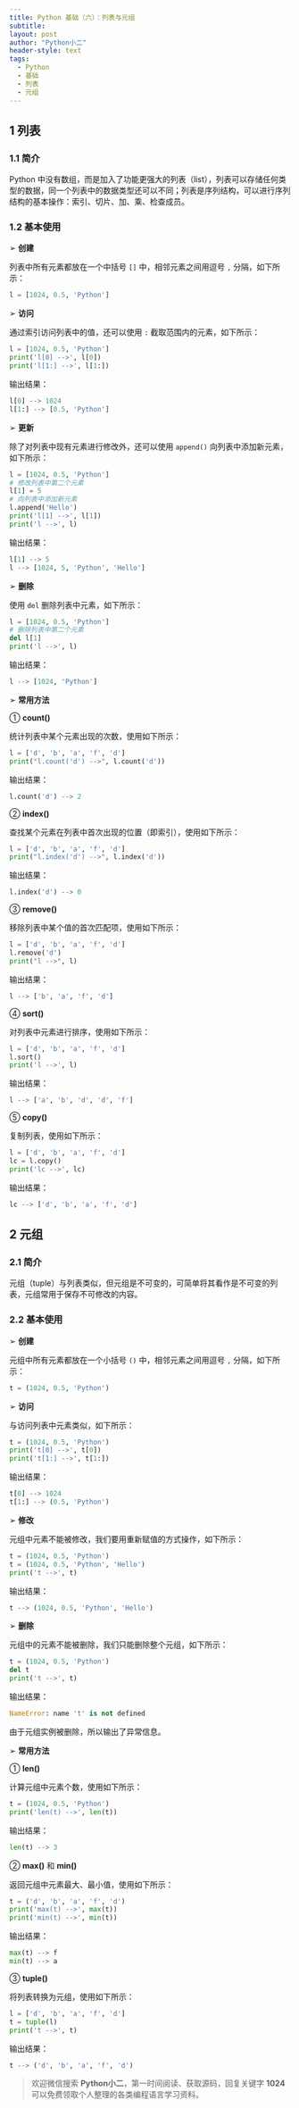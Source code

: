 ```yaml
---
title: Python 基础（六）：列表与元组
subtitle: 
layout: post
author: "Python小二"
header-style: text
tags:
  - Python
  - 基础
  - 列表
  - 元组
---
```


## 1 列表

### 1.1 简介

Python 中没有数组，而是加入了功能更强大的列表（list），列表可以存储任何类型的数据，同一个列表中的数据类型还可以不同；列表是序列结构，可以进行序列结构的基本操作：索引、切片、加、乘、检查成员。

### 1.2 基本使用

➢ **创建**

列表中所有元素都放在一个中括号 `[]` 中，相邻元素之间用逗号 `,` 分隔，如下所示：

```python
l = [1024, 0.5, 'Python']
```

➢ **访问**

通过索引访问列表中的值，还可以使用 `:` 截取范围内的元素，如下所示：

```python
l = [1024, 0.5, 'Python']
print('l[0] -->', l[0])
print('l[1:] -->', l[1:])
```

输出结果：

```python
l[0] --> 1024
l[1:] --> [0.5, 'Python']
```

➢ **更新**

除了对列表中现有元素进行修改外，还可以使用 `append()` 向列表中添加新元素，如下所示：

```python
l = [1024, 0.5, 'Python']
# 修改列表中第二个元素
l[1] = 5
# 向列表中添加新元素
l.append('Hello')
print('l[1] -->', l[1])
print('l -->', l)
```

输出结果：

```python
l[1] --> 5
l --> [1024, 5, 'Python', 'Hello']
```

➢ **删除**

使用 `del` 删除列表中元素，如下所示：

```python
l = [1024, 0.5, 'Python']
# 删除列表中第二个元素
del l[1]
print('l -->', l)
```

输出结果：

```python
l --> [1024, 'Python']
```

➢ **常用方法**

① **count()**

统计列表中某个元素出现的次数，使用如下所示：

```python
l = ['d', 'b', 'a', 'f', 'd']
print("l.count('d') -->", l.count('d'))
```

输出结果：

```python
l.count('d') --> 2
```

② **index()**

查找某个元素在列表中首次出现的位置（即索引），使用如下所示：

```python
l = ['d', 'b', 'a', 'f', 'd']
print("l.index('d') -->", l.index('d'))
```

输出结果：

```python
l.index('d') --> 0
```

③ **remove()**

移除列表中某个值的首次匹配项，使用如下所示：

```python
l = ['d', 'b', 'a', 'f', 'd']
l.remove('d')
print("l -->", l)
```

输出结果：

```python
l --> ['b', 'a', 'f', 'd']
```

④ **sort()**

对列表中元素进行排序，使用如下所示：

```python
l = ['d', 'b', 'a', 'f', 'd']
l.sort()
print('l -->', l)
```

输出结果：

```python
l --> ['a', 'b', 'd', 'd', 'f']
```

⑤ **copy()**

复制列表，使用如下所示：

```python
l = ['d', 'b', 'a', 'f', 'd']
lc = l.copy()
print('lc -->', lc)
```

输出结果：

```python
lc --> ['d', 'b', 'a', 'f', 'd']
```

## 2 元组

### 2.1 简介

元组（tuple）与列表类似，但元组是不可变的，可简单将其看作是不可变的列表，元组常用于保存不可修改的内容。

### 2.2 基本使用

➢ **创建**

元组中所有元素都放在一个小括号 `()` 中，相邻元素之间用逗号 `,` 分隔，如下所示：

```python
t = (1024, 0.5, 'Python')
```

➢ **访问**

与访问列表中元素类似，如下所示：

```python
t = (1024, 0.5, 'Python')
print('t[0] -->', t[0])
print('t[1:] -->', t[1:])
```

输出结果：

```python
t[0] --> 1024
t[1:] --> (0.5, 'Python')
```

➢ **修改**

元组中元素不能被修改，我们要用重新赋值的方式操作，如下所示：

```python
t = (1024, 0.5, 'Python')
t = (1024, 0.5, 'Python', 'Hello')
print('t -->', t)
```

输出结果：

```python
t --> (1024, 0.5, 'Python', 'Hello')
```

➢ **删除**

元组中的元素不能被删除，我们只能删除整个元组，如下所示：

```python
t = (1024, 0.5, 'Python')
del t
print('t -->', t)
```

输出结果：

```python
NameError: name 't' is not defined
```

由于元组实例被删除，所以输出了异常信息。

➢ **常用方法**

① **len()**

计算元组中元素个数，使用如下所示：

```python
t = (1024, 0.5, 'Python')
print('len(t) -->', len(t))
```

输出结果：

```python
len(t) --> 3
```

② **max()** 和 **min()**

返回元组中元素最大、最小值，使用如下所示：

```python
t = ('d', 'b', 'a', 'f', 'd')
print('max(t) -->', max(t))
print('min(t) -->', min(t))
```

输出结果：

```python
max(t) --> f
min(t) --> a
```

③ **tuple()**

将列表转换为元组，使用如下所示：

```python
l = ['d', 'b', 'a', 'f', 'd']
t = tuple(l)
print('t -->', t)
```

输出结果：

```python
t --> ('d', 'b', 'a', 'f', 'd')
```

> 欢迎微信搜索 **Python小二**，第一时间阅读、获取源码，回复关键字 **1024** 可以免费领取个人整理的各类编程语言学习资料。
